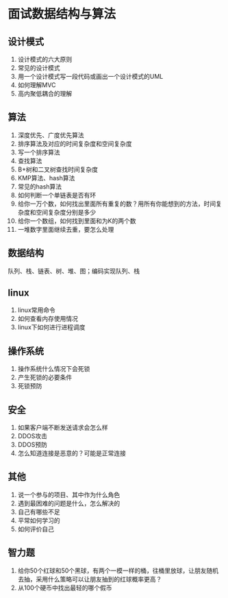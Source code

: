 # 面试数据结构与算法

## 设计模式

1. 设计模式的六大原则
2. 常见的设计模式
3. 用一个设计模式写一段代码或画出一个设计模式的UML
4. 如何理解MVC
5. 高内聚低耦合的理解

## 算法

1. 深度优先、广度优先算法
2. 排序算法及对应的时间复杂度和空间复杂度
3. 写一个排序算法
4. 查找算法
5. B+树和二叉树查找时间复杂度
6. KMP算法、hash算法
7. 常见的hash算法
8. 如何判断一个单链表是否有环
9. 给你一万个数，如何找出里面所有重复的数？用所有你能想到的方法，时间复杂度和空间复杂度分别是多少
10. 给你一个数组，如何找到里面和为K的两个数
11. 一堆数字里面继续去重，要怎么处理

## 数据结构

队列、栈、链表、树、堆、图；编码实现队列、栈

## linux

1. linux常用命令
2. 如何查看内存使用情况
3. linux下如何进行进程调度

## 操作系统

1. 操作系统什么情况下会死锁
2. 产生死锁的必要条件
3. 死锁预防

## 安全

1. 如果客户端不断发送请求会怎么样
2. DDOS攻击
3. DDOS预防
4. 怎么知道连接是恶意的？可能是正常连接

## 其他

1. 说一个参与的项目、其中作为什么角色
2. 遇到最困难的问题是什么，怎么解决的
3. 自己有哪些不足
4. 平常如何学习的
5. 如何评价自己

## 智力题

1. 给你50个红球和50个黑球，有两个一模一样的桶，往桶里放球，让朋友随机去抽，采用什么策略可以让朋友抽到的红球概率更高？
2. 从100个硬币中找出最轻的哪个假币